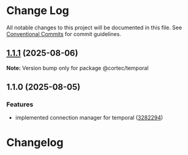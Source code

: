 # Change Log

All notable changes to this project will be documented in this file.
See [Conventional Commits](https://conventionalcommits.org) for commit guidelines.

## [1.1.1](https://github.com/saswatds/cortec/compare/@cortec/temporal@1.1.0...@cortec/temporal@1.1.1) (2025-08-06)

**Note:** Version bump only for package @cortec/temporal

## 1.1.0 (2025-08-05)

### Features

- implemented connection manager for temporal ([3282294](https://github.com/saswatds/cortec/commit/3282294ef23571abda7368a55c2eb7a5ae912a05))

# Changelog
